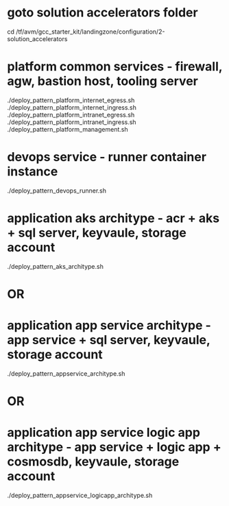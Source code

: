 # goto solution accelerators folder
cd /tf/avm/gcc_starter_kit/landingzone/configuration/2-solution_accelerators

# platform common services - firewall, agw, bastion host, tooling server
./deploy_pattern_platform_internet_egress.sh
./deploy_pattern_platform_internet_ingress.sh
./deploy_pattern_platform_intranet_egress.sh
./deploy_pattern_platform_intranet_ingress.sh
./deploy_pattern_platform_management.sh

# devops service - runner container instance
./deploy_pattern_devops_runner.sh

# application aks architype - acr + aks + sql server, keyvaule, storage account
./deploy_pattern_aks_architype.sh

# OR 

# application app service architype - app service + sql server, keyvaule, storage account
./deploy_pattern_appservice_architype.sh

# OR 

# application app service logic app architype - app service + logic app + cosmosdb, keyvaule, storage account
./deploy_pattern_appservice_logicapp_architype.sh